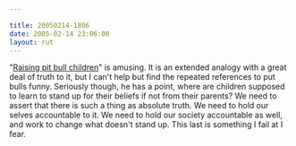 ```yaml
---

title: 20050214-1806
date: 2005-02-14 23:06:00
layout: rut
---
```


"<a href="http://www.townhall.com/columnists/douggiles/dg20050212.shtml">Raising
pit bull children</a>" is amusing.  It is an extended analogy with
a great deal of truth to it, but I can't help but find the repeated
references to put bulls funny.  Seriously though, he has a point,
where are children supposed to learn to stand up for their beliefs if
not from their parents?  We need to assert that there is such a thing
as absolute truth.  We need to hold our selves accountable to it.
We need to hold our society accountable as well, and work to change
what doesn't stand up.  This last is something I fail at I fear.

